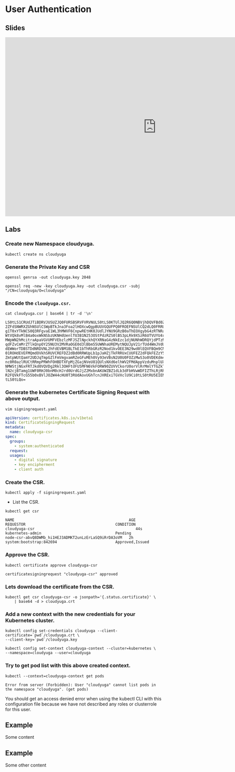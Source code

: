 # User Authentication

## Slides

<iframe src="https://docs.google.com/presentation/d/e/2PACX-1vQ7Vx9ZNTZxM-_K1HXhnpR78CEwsBSltMObYNjaRdQ1N56XZzaN7G4OPHAi02ZM65f9cMCEd3eQLg51/embed?start=false&loop=false&delayms=3000" frameborder="0" width="960" height="569" allowfullscreen="true" mozallowfullscreen="true" webkitallowfullscreen="true"></iframe>

## Labs

### Create new Namespace cloudyuga.

```command
kubectl create ns cloudyuga
```

### Generate the Private Key and CSR

```command
openssl genrsa -out cloudyuga.key 2048
```

```command
openssl req -new -key cloudyuga.key -out cloudyuga.csr -subj "/CN=cloudyuga/O=cloudyuga"
```

### Encode the `cloudyuga.csr`.

```command
cat cloudyuga.csr | base64 | tr -d '\n'
```

```
LS0tLS1CRUdJTiBDRVJUSUZJQ0FURSBSRVFVRVNULS0tLS0KTUlJQ2R6Q0NBVjhDQVFBd0ZERVNNQkFHQTFVRUF4TUpZMnh
2ZFdSNWRXZGhNSUlCSWpBTkJna3Foa2lHOXcwQgpBUUVGQUFPQ0FROEFNSUlCQ2dLQ0FRRUFtN2N5allaRHlhR1ZZcUs4R2
g1T0xYTkNCS0Q3RFgvaE1WL3hMWVF6CnpwREtHK0JUdlJYNU9GRzB0aThEOXgybG4zRTNRamFJUlR4VktZZ1hyb2xnU2VzT
WtVQk8vMlB4a0oxWkNSbzUKNHdUenlTU3B1N253OStPdzRZS0lBS3pLRk9XSzR6UTVUYU4rWjJnOHNvVDNVdEJyZmhGRzQy
MWpWN2hMcitraApaVGVUMFVEbzlzMFJSZlNpckhQYXRNaG4zNkEzc1djNUNhWDRQYjdPTzNSd3B6aGo5eFN0U2h0QTd3TlR
qdFZvCmMrZTlkQnpOY25NU3V2MVRaOGE0d3lBbm55UWNhaUREMytNQUJpV21rTUd4WmJVdUxJS1o0OFhteEFWOTkwMDAKR1
dEWWorTDBSTDdNRDVNL2hFdEVBM1BLTkE1bThRbGRzR2Nod1kvOEE3N29wd0lEQVFBQm9CNHdIQVlKS29aSQpodmNOQVFrT
01ROHdEVEFMQmdOVkhSRUVCREFDZ2dBd0RRWUpLb1pJaHZjTkFRRUxCUUFEZ2dFQkFEZzY5dGppCk9Jb1VxaUhVZS9tbFBS
ZmtpWUtQamY2UDJqTmpGZlFmVmgvamRZeGFuMEh0Vy93eVBsN2U0U0FOZzMwS3o0VDEKdm4xTmZhSGNneTBXaWpnOVE1UEx
nc0R0azlRUCtRRmpPRWhFOHBDTXFpMjZGajNVeU81QUlsNXd6elhWV2FMdAppVzduMnplUXhoS3dMSVA4T3hXWmxWWE5tQn
NMWStjNGxFRTJkd0VQVDg2Rkl3OHFtdFU5MFN6VkFORW90ZUVVCkorU0orVlRrMmlYTGZkT3dpSWMweTlLcnkraHMzSUtlQ
lN2cjBTamg1UWF0RHJ0bnM0cHJrd0UrdGJjZ2MxbnAKUWZBZ1dLb3dFbHVwWDFIZThLRjRhbzEzc0h0ZStvV3pxNC82ZHo1
R2FQVkFTcG55b0xBVlJOZW44cHU0T3RUdAovUGhTcnJXRExiTGVXclU9Ci0tLS0tRU5EIENFUlRJRklDQVRFIFJFUVVFU1Q
tLS0tLQo=
```

### Generate the kubernetes Certificate Signing Request with above output.

```command
vim signingrequest.yaml
```

```yaml
apiVersion: certificates.k8s.io/v1beta1
kind: CertificateSigningRequest
metadata:
  name: cloudyuga-csr
spec:
  groups:
    - system:authenticated
  request:
  usages:
    - digital signature
    - key encipherment
    - client auth
```

### Create the CSR.

```command
kubectl apply -f signingrequest.yaml
```

- List the CSR.

```command
kubectl get csr
```

```
NAME                                                   AGE       REQUESTOR                                        CONDITION
cloudyuga-csr                                             44s       kubernetes-admin                                 Pending
node-csr-abvQ8DWMb_hi1HEJ3ADMKT2unLzErLaSQ9iRrDA3oVM   2h        system:bootstrap:842694                          Approved,Issued
```

### Approve the CSR.

```command
kubectl certificate approve cloudyuga-csr
```

```
certificatesigningrequest "cloudyuga-csr" approved
```

### Lets download the certificate from the CSR.

```command
kubectl get csr cloudyuga-csr -o jsonpath='{.status.certificate}' \
    | base64 -d > cloudyuga.crt
```

### Add a new context with the new credentials for your Kubernetes cluster.

```command
kubectl config set-credentials cloudyuga --client-certificate=`pwd`/cloudyuga.crt \
--client-key=`pwd`/cloudyuga.key
```

```command
kubectl config set-context cloudyuga-context --cluster=kubernetes \
--namespace=cloudyuga --user=cloudyuga
```

### Try to get pod list with this above created context.

```command
kubectl --context=cloudyuga-context get pods
```

```
Error from server (Forbidden): User "cloudyuga" cannot list pods in the namespace "cloudyuga". (get pods)
```

You should get an access denied error when using the kubectl CLI with this configuration file because we have not described any roles or clusterrole for this user.

## Example

Some content

## Example

Some other content
